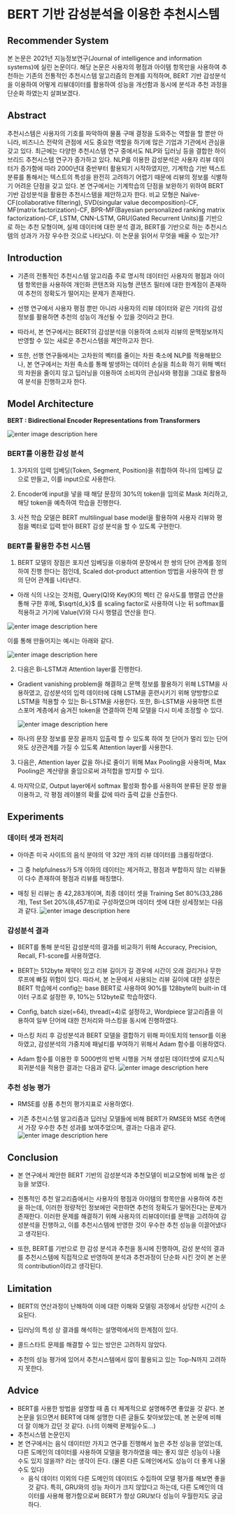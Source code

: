 # BERT 기반 감성분석을 이용한 추천시스템

## Recommender System
본 논문은 2021년 지능정보연구(Journal of intelligence and information systems)에 실린 논문이다. 해당 논문은 사용자의 평점과 아이템 항목만을 사용하여 추천하는 기존의 전통적인 추천시스템 알고리즘의 한계를 지적하며, BERT 기반 감성분석을 이용하여 어떻게 리뷰데이터를 활용하여 성능을 개선함과 동시에 분석과 추천 과정을 단순화 하였는지 살펴보겠다.

## Abstract
추천시스템은 사용자의 기호를 파악하여 물품 구매 결정을 도와주는 역할을 할 뿐만 아니라, 비즈니스 전략의 관점에 서도 중요한 역할을 하기에 많은 기업과 기관에서 관심을 갖고 있다. 최근에는 다양한 추천시스템 연구 중에서도 NLP와 딥러닝 등을 결합한 하이브리드 추천시스템 연구가 증가하고 있다. NLP를 이용한 감성분석은 사용자 리뷰 데이터가 증가함에 따라 2000년대 중반부터 활용되기 시작하였지만, 기계학습 기반 텍스트 분류를 통해서는 텍스트의 특성을 완전히 고려하기 어렵기 때문에 리뷰의 정보를 식별하기 어려운 단점을 갖고 있다. 본 연구에서는 기계학습의 단점을 보완하기 위하여 BERT 기반 감성분석을 활용한 추천시스템을 제안하고자 한다. 비교 모형은 Naïve-CF(collaborative filtering), SVD(singular value decomposition)-CF, MF(matrix factorization)-CF, BPR-MF(Bayesian personalized ranking matrix factorization)-CF, LSTM, CNN-LSTM, GRU(Gated Recurrent Units)를 기반으로 하는 추천 모형이며, 실제 데이터에 대한 분석 결과, BERT를 기반으로 하는 추천시스템의 성과가 가장 우수한 것으로 나타났다. 이 논문을 읽어서 무엇을 배울 수 있는가?


## Introduction

- 기존의 전통적인 추천시스템 알고리즘 주로 명시적 데이터인 사용자의 평점과 아이템 항목만을 사용하여 개인화 콘텐츠와 지능형 콘텐츠 필터에 대한 한계점이 존재하여 추천의 정확도가 떨어지는 문제가 존재한다. 

- 선행 연구에서 사용자 평점 뿐만 아니라 사용자의 리뷰 데이터와 같은 기타의 감성 정보를 활용하면 추천의 성능이 개선될 수 있을 것이라고 한다.  

- 따라서, 본 연구에서는 BERT의 감성분석을 이용하여 소비자 리뷰의 문맥정보까지 반영할 수 있는 새로운 추천시스템을 제안하고자 한다. 

- 또한, 선행 연구들에서는 고차원의 벡터를 줄이는 차원 축소에 NLP를 적용해왔으나, 본 연구에서는 차원 축소를 통해 발생하는 데이터 손실을 최소화 하기 위해 벡터의 차원을 줄이지 않고 딥러닝을 이용하여 소비자의 관심사와 평점을 그대로 활용하여 분석을 진행하고자 한다. 

## Model Architecture
**BERT : Bidirectional Encoder Representations from Transformers**

![enter image description here](https://user-images.githubusercontent.com/79245484/147387211-f51e77c6-8e35-4ea8-b884-73d3077b159e.PNG)

### BERT를 이용한 감성 분석

 1.  3가지의 입력 임베딩(Token, Segment, Position)을 취합하여 하나의 임베딩 값으로 만들고, 이를 input으로 사용한다. 
 
 2. Encoder에 input을 넣을 때 해당 문장의 30%의 token을 임의로 Mask 처리하고, 해당 token을 예측하여 학습을 진행한다. 
 
 3.  사전 학습 모델은 BERT multilingual base model을 활용하여 사용자 리뷰와 평점을 벡터로 입력 받아 BERT 감성 분석을 할 수 있도록 구현한다. 


### BERT를 활용한 추천 시스템

 1. BERT 모델의 장점은 포지션 임베딩을 이용하여 문장에서 한 쌍의 단어 관계를 정의하여 진행 한다는 점인데,  Scaled dot-product attention 방법을 사용하여 한 쌍의 단어 관계를 나타낸다.
 - 아래 식의 나오는 것처럼, Query(Q)와 Key(K)의 벡터 간 유사도를 행렬곱 연산을 통해 구한 후에,  $\sqrt{d_k}$ 를 scaling factor로 사용하여 나눈 뒤 softmax를 적용하고 거기에 Value(V)와 다시 행렬곱 연산을 한다. 


![enter image description here](https://user-images.githubusercontent.com/79245484/147388184-ec512ff5-8d48-4f79-be8c-90698c367fe0.PNG)

   이를 통해 만들어지는 예시는 아래와 같다. 
   
![enter image description here](https://user-images.githubusercontent.com/79245484/147388577-776709dc-6f5d-49fd-83a7-9bc4e2bd5f0e.PNG)


 2. 다음은 Bi-LSTM과 Attention layer를 진행한다. 
 - Gradient vanishing problem을 해결하고 문맥 정보를 활용하기 위해 LSTM을 사용하였고, 감성분석의 입력 데이터에 대해 LSTM을 훈련시키기 위해 양방향으로 LSTM을 적용할 수 있는 Bi-LSTM을 사용한다. 또한, Bi-LSTM을 사용하면 트랜스포머 계층에서 숨겨진 token을 연결하여 전체 모델을 다시 미세 조정할 수 있다. 


	![enter image description here](https://user-images.githubusercontent.com/79245484/147388578-30d9c740-a893-4bae-8057-56a0cb1088ca.PNG)


- 하나의 문장 정보를 문장 끝까지 입출력 할 수 있도록 하여 첫 단어가 멀리 있는 단어와도 상관관계를 가질 수 있도록 Attention layer를 사용한다. 



 3. 다음은, Attention layer 값을 하나로 줄이기 위해 Max Pooling을 사용하며,  Max Pooling은 계산량을 줄임으로써 과적합을 방지할 수 있다. 
 
 4. 마지막으로, Output layer에서 softmax 활성화 함수를 사용하여 분류된 문장 쌍을 이용하고, 각 평점 레이블의 확률 값에 따라 출력 값을 산출한다. 



## Experiments
### 데이터 셋과 전처리
- 아마존 미국 사이트의 음식 분야의 약 32만 개의 리뷰 데이터를 크롤링하였다.

- 그 중 helpfulness가 5개 이하의 데이터는 제거하고, 평점과 부합하지 않는 리뷰들이 다수 존재하여 평점과 리뷰를 매칭했다.

-  매칭 된 리뷰는 총 42,283개이며, 최종 데이터 셋을 Training Set 80%(33,286개), Test Set 20%(8,457개)로 구성하였으며 데이터 셋에 대한 상세정보는 다음과 같다. ![enter image description here](https://user-images.githubusercontent.com/79245484/147388935-56c0748a-ad58-4d87-9f2f-47a099d1ad70.PNG)


### 감성분석 결과
- BERT를 통해 분석된 감성분석의 결과를 비교하기 위해 Accuracy, Precision, Recall, F1-score를 사용하였다. 

- BERT는 512byte 제약이 있고 리뷰 길이가 길 경우에 시간이 오래 걸리거나 무한 루프에 빠질 위험이 있다. 따라서, 본 논문에서 사용되는 리뷰 길이에 대한 설정은 BERT 학습에서 config는 base BERT로 사용하여 90%를 128byte의 built-in 데이터 구조로 설정한 후, 10%는 512byte로 학습하였다. 

- Config, batch size(=64), thread(=4)로 설정하고, Wordpiece 알고리즘을 이용하여 일부 단어에 대한 전처리와 마스킹을 동시에 진행하였다. 

- 마스킹 처리 후 감성분석과 BERT 모델을 결합하기 위해 파이토치의 tensor를 이용하였고, 감성분석의 가중치에 패널티를 부여하기 위해서 Adam 함수를 이용하였다. 

- Adam 함수를 이용한 후 5000번의 반복 시행을 거쳐 생성된 데이터셋에 로지스틱 회귀분석을 적용한 결과는 다음과 같다. ![enter image description here](https://user-images.githubusercontent.com/79245484/147388937-be0096fd-2078-488c-9566-214ed58ae820.PNG)


### 추천 성능 평가
- RMSE를 상품 추천의 평가지표로 사용하였다. 

- 기존 추천시스템 알고리즘과 딥러닝 모델들에 비해 BERT가 RMSE와 MSE 측면에서 가장 우수한 추천 성과를 보여주었으며, 결과는 다음과 같다. ![enter image description here](https://user-images.githubusercontent.com/79245484/147389086-7a31102d-e8a6-48b9-ab0c-6e4b5b821aa0.PNG)


## Conclusion
- 본 연구에서 제안한 BERT 기반의 감성분석과 추천모델이 비교모형에 비해 높은 성능을 보였다.  

- 전통적인 추천 알고리즘에서는 사용자의 평점과 아이템의 항목만을 사용하여 추천을 하는데, 이러한 정량적인 정보에만 국한하면 추천의 정확도가 떨어진다는 문제가 존재한다. 이러한 문제를 해결하기 위해 사용자의 리뷰데이터를 문맥을 고려하여 감성분석을 진행하고, 이를 추천시스템에 반영한 것이 우수한 추천 성능을 이끌어냈다고 생각된다. 

- 또한, BERT를 기반으로 한 감성 분석과 추천을 동시에 진행하여, 감성 분석의 결과를 추천시스템에 직접적으로 반영하여 분석과 추천과정이 단순화 시킨 것이 본 논문의 contribution이라고 생각된다. 


## Limitation
- BERT의 연산과정이 난해하여 이에 대한 이해와 모델링 과정에서 상당한 시간이 소요된다.

- 딥러닝의 특성 상 결과를 해석하는 설명력에서의 한계점이 있다.

- 콜드스타트 문제를 해결할 수 있는 방안은 고려하지 않았다.

- 추천의 성능 평가에 있어서 추천시스템에서 많이 활용되고 있는 Top-N까지 고려하지 못한다.

## Advice
- BERT를 사용한 방법을 설명할 때 좀 더 체계적으로 설명해주면 좋았을 것 같다. 본 논문을 읽으면서 BERT에 대해 설명한 다른 글들도 찾아보았는데, 본 논문에 비해 더 잘 이해가 갔던 것 같다. (나의 이해력 문제일수도...)
- 추천시스템 논문인지 
- 본 연구에서는 음식 데이터만 가지고 연구를 진행해서 높은 추천 성능을 얻었는데, 다른 도메인의 데이터를 사용하여 모델을 평가하였을 때는 좋지 않은 성능이 나올 수도 있지 않을까? 라는 생각이 든다. (물론 다른 도메인에서도 성능이 더 좋게 나올 수도 있다) 
	- 음식 데이터 이외의 다른 도메인의 데이터도 수집하여 모델 평가를 해보면 좋을 것 같다. 특히, GRU와의 성능 차이가 크지 않았다고 하는데, 다른 도메인의 데이터를 사용해 평가함으로써 BERT가 항상 GRU보다 성능이 우월한지도 궁금하다. 
